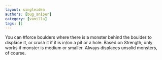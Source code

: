 ```yaml
---
layout: singleidea
authors: [bug_sniper]
category: [vanilla]
tags: []
---
```

You can #force boulders where there is a monster behind the boulder to displace it, or crush it if it is in/on a pit or a hole. Based on Strength, only works if monster is medium or smaller.  Always displaces unsolid monsters, of course.
